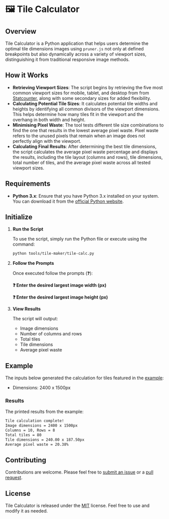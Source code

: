 # 🖼️ Tile Calculator

## Overview

Tile Calculator is a Python application that helps users determine the optimal tile dimensions images using `pruner.js` not only at defined breakpoints but also dynamically across a variety of viewport sizes, distinguishing it from traditional responsive image methods.

## How it Works

- **Retrieving Viewport Sizes**: The script begins by retrieving the five most common viewport sizes for mobile, tablet, and desktop from from [Statcounter](https://gs.statcounter.com/screen-resolution-stats), along with some secondary sizes for added flexibility.
- **Calculating Potential Tile Sizes**: It calculates potential tile widths and heights by identifying all common divisors of the viewport dimensions. This helps determine how many tiles fit in the viewport and the overhang in both width and height.
- **Minimising Pixel Waste**: The tool tests different tile size combinations to find the one that results in the lowest average pixel waste. Pixel waste refers to the unused pixels that remain when an image does not perfectly align with the viewport.
- **Calculating Final Results**: After determining the best tile dimensions, the script calculates the average pixel waste percentage and displays the results, including the tile layout (columns and rows), tile dimensions, total number of tiles, and the average pixel waste across all tested viewport sizes.

## Requirements

- **Python 3.x**: Ensure that you have Python 3.x installed on your system. You can download it from the [official Python website](https://www.python.org/downloads/).

## Initialize

1. **Run the Script**

    To use the script, simply run the Python file or execute using the command:

    ```bash
    python tools/tile-maker/tile-calc.py
    ```

2. **Follow the Prompts**

    Once executed follow the prompts (❓):

    **❓ Enter the desired largest image width (px)**

    **❓ Enter the desired largest image height (px)**

3. **View Results**

    The script will output:

    - Image dimensions
    - Number of columns and rows
    - Total tiles
    - Tile dimensions
    - Average pixel waste

## Example

The inputs below generated the calculation for tiles featured in the [example](/README.md#example):

- Dimensions: 2400 x 1500px

### Results

The printed results from the example:

```bash
Tile calculation complete!
Image dimensions = 2400 x 1500px
Columns = 10, Rows = 8
Total tiles = 80
Tile dimensions = 240.00 x 187.50px
Average pixel waste = 20.38%
```

## Contributing

Contributions are welcome. Please feel free to [submit an issue](https://github.com/overbrowsing/pruner/issues) or a [pull request](https://github.com/overbrowsing/pruner/pulls).

## License

Tile Calculator is released under the [MIT](/LICENSE) license. Feel free to use and modify it as needed.